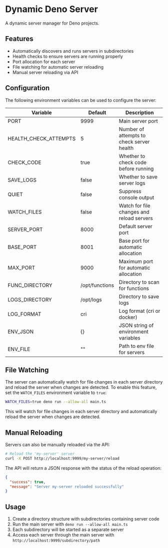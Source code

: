 # Dynamic Deno Server

A dynamic server manager for Deno projects.

## Features

- Automatically discovers and runs servers in subdirectories
- Health checks to ensure servers are running properly
- Port allocation for each server
- File watching for automatic server reloading
- Manual server reloading via API

## Configuration

The following environment variables can be used to configure the server:

| Variable              | Default        | Description                               |
| --------------------- | -------------- | ----------------------------------------- |
| PORT                  | 9999           | Main server port                          |
| HEALTH_CHECK_ATTEMPTS | 5              | Number of attempts to check server health |
| CHECK_CODE            | true           | Whether to check code before running      |
| SAVE_LOGS             | false          | Whether to save server logs               |
| QUIET                 | false          | Suppress console output                   |
| WATCH_FILES           | false          | Watch for file changes and reload servers |
| SERVER_PORT           | 8000           | Default server port                       |
| BASE_PORT             | 8001           | Base port for automatic allocation        |
| MAX_PORT              | 9000           | Maximum port for automatic allocation     |
| FUNC_DIRECTORY        | /opt/functions | Directory to scan for functions           |
| LOGS_DIRECTORY        | /opt/logs      | Directory to save logs                    |
| LOG_FORMAT            | cri            | Log format (cri or docker)                |
| ENV_JSON              | {}             | JSON string of environment variables      |
| ENV_FILE              | ""             | Path to env file for servers              |

## File Watching

The server can automatically watch for file changes in each server directory and reload the server when
changes are detected. To enable this feature, set the `WATCH_FILES` environment variable to `true`:

```bash
WATCH_FILES=true deno run --allow-all main.ts
```

This will watch for file changes in each server directory and automatically reload the server when changes are
detected.

## Manual Reloading

Servers can also be manually reloaded via the API:

```bash
# Reload the 'my-server' server
curl -X POST http://localhost:9999/my-server/reload
```

The API will return a JSON response with the status of the reload operation:

```json
{
  "success": true,
  "message": "Server my-server reloaded successfully"
}
```

## Usage

1. Create a directory structure with subdirectories containing server code
2. Run the main server with `deno run --allow-all main.ts`
3. Each subdirectory will be started as a separate server
4. Access each server through the main server with `http://localhost:9999/subdirectory/path`
